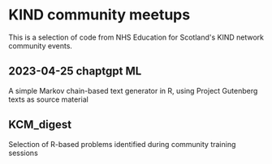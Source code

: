 # KIND community meetups

This is a selection of code from NHS Education for Scotland's KIND network community events.

## 2023-04-25 chaptgpt ML
A simple Markov chain-based text generator in R, using Project Gutenberg texts as source material

## KCM_digest
Selection of R-based problems identified during community training sessions
